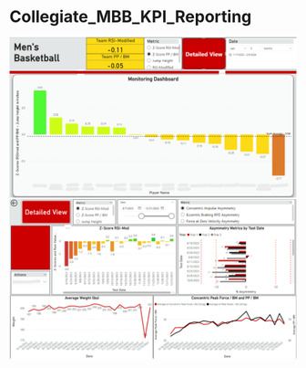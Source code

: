 # Collegiate_MBB_KPI_Reporting

![Image Alt text](/images/MBB_Dash_1.png)
![Image Alt text](/images/MBB_Dash_2.png)

